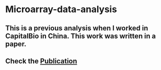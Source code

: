 # Microarray-data-analysis

## This is a previous analysis when I worked in CapitalBio in China. This work was written in a paper. 
## Check the [Publication](http://www.nature.com/onc/journal/v31/n36/full/onc2011561a.html)
